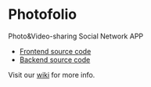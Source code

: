 # Photofolio
Photo&amp;Video-sharing Social Network APP

- [Frontend source code](https://github.com/cis557/project---design-hw1-group-36/tree/main)
- [Backend source code](https://github.com/cis557/project---design-hw1-group-36/tree/main-backend)

Visit our [wiki](https://github.com/cis557/project---design-hw1-group-36/wiki) for more info.
